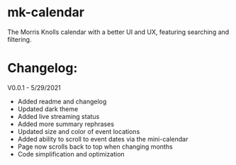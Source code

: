 # mk-calendar
The Morris Knolls calendar with a better UI and UX, featuring searching and filtering.

# Changelog:

V0.0.1 - 5/29/2021
- Added readme and changelog
- Updated dark theme
- Added live streaming status
- Added more summary rephrases
- Updated size and color of event locations
- Added ability to scroll to event dates via the mini-calendar
- Page now scrolls back to top when changing months
- Code simplification and optimization
